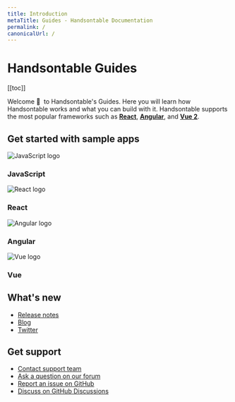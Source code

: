 ```yaml
---
title: Introduction
metaTitle: Guides - Handsontable Documentation
permalink: /
canonicalUrl: /
---
```


# Handsontable Guides

[[toc]]

Welcome 👋&nbsp; to Handsontable's Guides. Here you will learn how Handsontable works and what you can build with it. Handsontable supports the most popular frameworks such as **[React](@/guides/integrate-with-react/react-simple-example.md)**, **[Angular](@/guides/integrate-with-angular/angular-simple-example.md)**, and **[Vue 2](@/guides/integrate-with-vue/vue-simple-example.md)**.

## Get started with sample apps

<div class="row-items-container">
  <Link href="/docs/10.0/binding-to-data/" hide-latest-version class="row-item">
    <img class="integration-framework-logo" src="/docs/10.0/img/pages/introduction/javascript.svg" alt="JavaScript logo" />
      <h3>JavaScript</h3>
  </Link>
  <Link href="/docs/10.0/react-simple-example/" hide-latest-version class="row-item">
    <img class="integration-framework-logo" src="/docs/10.0/img/pages/introduction/react.svg" alt="React logo" />
      <h3>React</h3>
  </Link>
  <Link href="/docs/10.0/angular-simple-example/" hide-latest-version class="row-item">
    <img class="integration-framework-logo" src="/docs/10.0/img/pages/introduction/angular.svg" alt="Angular logo" />
      <h3>Angular</h3>
  </Link>
  <Link href="/docs/10.0/vue-simple-example/" hide-latest-version class="row-item">
    <img class="integration-framework-logo" src="/docs/10.0/img/pages/introduction/vue.svg" alt="Vue logo" />
      <h3>Vue</h3>
  </Link>
</div>

## What's new

- [Release notes](@/guides/upgrade-and-migration/release-notes.md)
- [Blog](https://handsontable.com/blog)
- [Twitter](https://twitter.com/handsontable)

## Get support

- [Contact support team](https://handsontable.com/contact?category=technical_support)
- [Ask a question on our forum](https://forum.handsontable.com)
- [Report an issue on GitHub](https://github.com/handsontable/handsontable/issues)
- [Discuss on GitHub Discussions](https://github.com/handsontable/handsontable/discussions)
